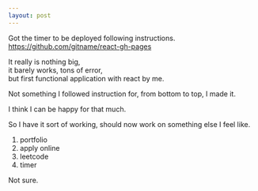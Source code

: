 ```yaml
---
layout: post
---
```

  



Got the timer to be deployed following instructions.  
https://github.com/gitname/react-gh-pages  
  

It really is nothing big,  
it barely works, tons of error,  
but first functional application with react by me.  
  
Not something I followed instruction for, from bottom to top, I made it.  
  
I think I can be happy for that much.  
  

So I have it sort of working, should now work on something else I feel like.  
  1. portfolio
  2. apply online
  3. leetcode
  4. timer  

Not sure.